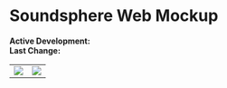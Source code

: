 # Soundsphere Web Mockup

**Active Development:** <br>
**Last Change:** <br>

| | |
| :---: | :---: |
| ![](/Screenshots/.png) | ![](/Screenshots/.png) |
